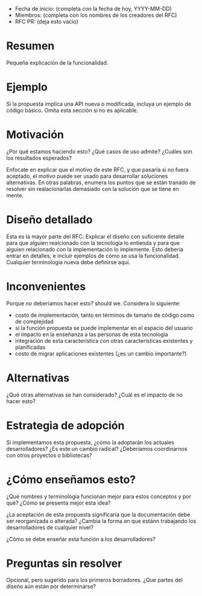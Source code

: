 - Fecha de inicio: (completa con la fecha de hoy, YYYY-MM-DD)
- Miembros: (completa con los nombres de los creadores del RFC)
- RFC PR: (deja esto vacío)

# Resumen

Pequeña explicación de la funcionalidad.

# Ejemplo

Si la propuesta implica una API nueva o modificada, incluya un ejemplo de código básico.
Omita esta sección si no es aplicable.

# Motivación

¿Por qué estamos haciendo esto? ¿Qué casos de uso admite? ¿Cuáles son los resultados esperados?

Enfocate en explicar que el motivo de este RFC, y que pasaría si no fuera aceptado, el motivo puede ser usado para desarrollar soluciones alternativas. En otras palabras, enumera los puntos que se están tranado de resolver sin realacionarlas demasiado con la solución que se tiene en mente.

# Diseño detallado

Esta es la mayor parte del RFC. Explicar el diseño con suficiente detalle para que alguien realcionado con la tecnología lo entienda y para que alguien relacionado con la implementación lo implemente. Esto debería entrar en detalles, e incluir ejemplos de cómo se usa la funcionalidad. Cualquier terminología nueva debe definirse aquí.

# Inconvenientes

Porque *no* deberíamos hacer esto? should we. Considera lo siguiente:

- costo de implementación, tanto en términos de tamaño de código como de complejidad
- si la función propuesta se puede implementar en el espacio del usuario
- el impacto en la enseñanza a las personas de esta tecnología
- integración de esta característica con otras características existentes y planificadas
- costo de migrar aplicaciones existentes (¿es un cambio importante?)

# Alternativas

¿Qué otras alternativas se han considerado? ¿Cuál es el impacto de no hacer esto?

# Estrategia de adopción

Si implementamos esta propuesta, ¿cómo la adoptarán los actuales desarrolladores? ¿Es este un cambio radical? ¿Deberíamos coordinarnos con otros proyectos o bibliotecas?

# ¿Cómo enseñamos esto?

¿Qué nombres y terminología funcionan mejor para estos conceptos y por qué? ¿Cómo se presenta mejor esta idea?

¿La aceptación de esta propuesta significaría que la documentación debe ser reorganizada o alterada? ¿Cambia la forma en que estánn trabajando los desarrolladores de cualquier nivel?

¿Cómo se debe enseñar esta función a los desarrolladores?

# Preguntas sin resolver

Opcional, pero sugerido para los primeros borradores. ¿Que partes del diseño aún están por determinarse?